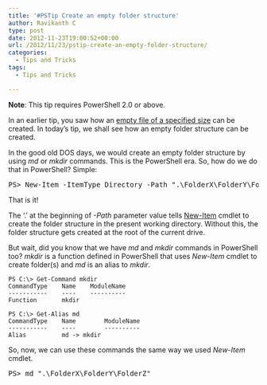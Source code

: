 ```yaml
---
title: '#PSTip Create an empty folder structure'
author: Ravikanth C
type: post
date: 2012-11-23T19:00:52+00:00
url: /2012/11/23/pstip-create-an-empty-folder-structure/
categories:
  - Tips and Tricks
tags:
  - Tips and Tricks

---
```

**Note**: This tip requires PowerShell 2.0 or above.

In an earlier tip, you saw how an [empty file of a specified size][1] can be created. In today&#8217;s tip, we shall see how an empty folder structure can be created.

In the good old DOS days, we would create an empty folder structure by using _md_ or _mkdir_ commands. This is the PowerShell era. So, how do we do that in PowerShell? Simple:

<pre class="brush: powershell; title: ; notranslate" title="">PS&gt; New-Item -ItemType Directory -Path ".\FolderX\FolderY\FolderZ"
</pre>

That is it!

The &#8216;.&#8217; at the beginning of _-Path_ parameter value tells [New-Item][2] cmdlet to create the folder structure in the present working directory. Without this, the folder structure gets created at the root of the current drive.

But wait, did you know that we have _md_ and _mkdir_ commands in PowerShell too? _mkdir_ is a function defined in PowerShell that uses _New-Item_ cmdlet to create folder(s) and _md_ is an alias to _mkdir_.

```
PS C:\> Get-Command mkdir
CommandType    Name    ModuleName
-----------    ----    ----------
Function       mkdir

PS C:\> Get-Alias md
CommandType    Name        ModuleName
-----------    ----        ----------
Alias          md -> mkdir
```

So, now, we can use these commands the same way we used _New-Item_ cmdlet.

<pre class="brush: powershell; title: ; notranslate" title="">PS&gt; md ".\FolderX\FolderY\FolderZ"
</pre>

[1]: http://104.131.21.239/2012/11/22/pstip-create-a-file-of-the-specified-size/
[2]: http://technet.microsoft.com/library/hh849795.aspx